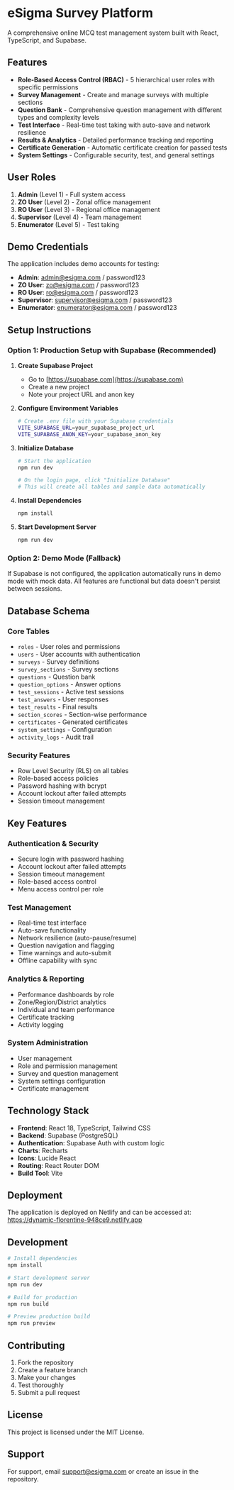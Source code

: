 # eSigma Survey Platform

A comprehensive online MCQ test management system built with React, TypeScript, and Supabase.

## Features

- **Role-Based Access Control (RBAC)** - 5 hierarchical user roles with specific permissions
- **Survey Management** - Create and manage surveys with multiple sections
- **Question Bank** - Comprehensive question management with different types and complexity levels
- **Test Interface** - Real-time test taking with auto-save and network resilience
- **Results & Analytics** - Detailed performance tracking and reporting
- **Certificate Generation** - Automatic certificate creation for passed tests
- **System Settings** - Configurable security, test, and general settings

## User Roles

1. **Admin** (Level 1) - Full system access
2. **ZO User** (Level 2) - Zonal office management
3. **RO User** (Level 3) - Regional office management
4. **Supervisor** (Level 4) - Team management
5. **Enumerator** (Level 5) - Test taking

## Demo Credentials

The application includes demo accounts for testing:

- **Admin**: admin@esigma.com / password123
- **ZO User**: zo@esigma.com / password123
- **RO User**: ro@esigma.com / password123
- **Supervisor**: supervisor@esigma.com / password123
- **Enumerator**: enumerator@esigma.com / password123

## Setup Instructions

### Option 1: Production Setup with Supabase (Recommended)

1. **Create Supabase Project**
   - Go to [https://supabase.com](https://supabase.com)
   - Create a new project
   - Note your project URL and anon key

2. **Configure Environment Variables**
   ```bash
   # Create .env file with your Supabase credentials
   VITE_SUPABASE_URL=your_supabase_project_url
   VITE_SUPABASE_ANON_KEY=your_supabase_anon_key
   ```

3. **Initialize Database**
   ```bash
   # Start the application
   npm run dev
   
   # On the login page, click "Initialize Database"
   # This will create all tables and sample data automatically
   ```

4. **Install Dependencies**
   ```bash
   npm install
   ```

5. **Start Development Server**
   ```bash
   npm run dev
   ```

### Option 2: Demo Mode (Fallback)
If Supabase is not configured, the application automatically runs in demo mode with mock data. All features are functional but data doesn't persist between sessions.

## Database Schema

### Core Tables
- `roles` - User roles and permissions
- `users` - User accounts with authentication
- `surveys` - Survey definitions
- `survey_sections` - Survey sections
- `questions` - Question bank
- `question_options` - Answer options
- `test_sessions` - Active test sessions
- `test_answers` - User responses
- `test_results` - Final results
- `section_scores` - Section-wise performance
- `certificates` - Generated certificates
- `system_settings` - Configuration
- `activity_logs` - Audit trail

### Security Features
- Row Level Security (RLS) on all tables
- Role-based access policies
- Password hashing with bcrypt
- Account lockout after failed attempts
- Session timeout management

## Key Features

### Authentication & Security
- Secure login with password hashing
- Account lockout after failed attempts
- Session timeout management
- Role-based access control
- Menu access control per role

### Test Management
- Real-time test interface
- Auto-save functionality
- Network resilience (auto-pause/resume)
- Question navigation and flagging
- Time warnings and auto-submit
- Offline capability with sync

### Analytics & Reporting
- Performance dashboards by role
- Zone/Region/District analytics
- Individual and team performance
- Certificate tracking
- Activity logging

### System Administration
- User management
- Role and permission management
- Survey and question management
- System settings configuration
- Certificate management

## Technology Stack

- **Frontend**: React 18, TypeScript, Tailwind CSS
- **Backend**: Supabase (PostgreSQL)
- **Authentication**: Supabase Auth with custom logic
- **Charts**: Recharts
- **Icons**: Lucide React
- **Routing**: React Router DOM
- **Build Tool**: Vite

## Deployment

The application is deployed on Netlify and can be accessed at:
https://dynamic-florentine-948ce9.netlify.app

## Development

```bash
# Install dependencies
npm install

# Start development server
npm run dev

# Build for production
npm run build

# Preview production build
npm run preview
```

## Contributing

1. Fork the repository
2. Create a feature branch
3. Make your changes
4. Test thoroughly
5. Submit a pull request

## License

This project is licensed under the MIT License.

## Support

For support, email support@esigma.com or create an issue in the repository.